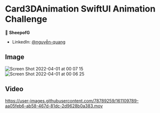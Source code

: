 # Card3DAnimation SwiftUI Animation Challenge
👤 **SheepofG**
- LinkedIn: [@nguyễn-quang](https://www.linkedin.com/in/nguy%E1%BB%85n-quang-515565188/)
## Image
![Screen Shot 2022-04-01 at 00 07 15](https://user-images.githubusercontent.com/78789259/161111247-a86be4ea-73ae-42c5-a7ca-da7c8e9ce166.png)![Screen Shot 2022-04-01 at 00 06 25](https://user-images.githubusercontent.com/78789259/161111107-58e671b1-752d-4d3e-8adb-4b24312458af.png)

## Video 
https://user-images.githubusercontent.com/78789259/161109789-aa05feb6-ab58-467d-81dc-2d9628b0a383.mov


